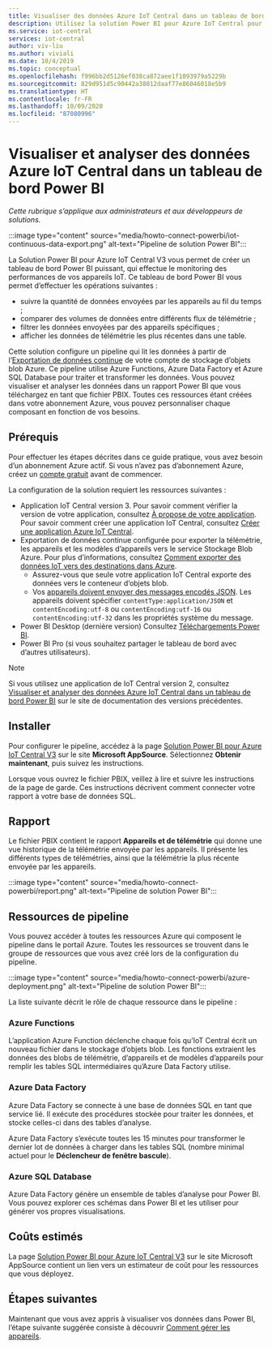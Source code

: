 ```yaml
---
title: Visualiser des données Azure IoT Central dans un tableau de bord Power BI | Microsoft Docs
description: Utilisez la solution Power BI pour Azure IoT Central pour visualiser et analyser vos données IoT Central.
ms.service: iot-central
services: iot-central
author: viv-liu
ms.author: viviali
ms.date: 10/4/2019
ms.topic: conceptual
ms.openlocfilehash: f996bb2d5126ef038ca872aee1f1893979a5229b
ms.sourcegitcommit: 829d951d5c90442a38012daaf77e86046018e5b9
ms.translationtype: HT
ms.contentlocale: fr-FR
ms.lasthandoff: 10/09/2020
ms.locfileid: "87080996"
---
```

# <a name="visualize-and-analyze-your-azure-iot-central-data-in-a-power-bi-dashboard"></a>Visualiser et analyser des données Azure IoT Central dans un tableau de bord Power BI

*Cette rubrique s’applique aux administrateurs et aux développeurs de solutions.*

:::image type="content" source="media/howto-connect-powerbi/iot-continuous-data-export.png" alt-text="Pipeline de solution Power BI":::

La Solution Power BI pour Azure IoT Central V3 vous permet de créer un tableau de bord Power BI puissant, qui effectue le monitoring des performances de vos appareils IoT. Ce tableau de bord Power BI vous permet d’effectuer les opérations suivantes :

- suivre la quantité de données envoyées par les appareils au fil du temps ;
- comparer des volumes de données entre différents flux de télémétrie ;
- filtrer les données envoyées par des appareils spécifiques ;
- afficher les données de télémétrie les plus récentes dans une table.

Cette solution configure un pipeline qui lit les données à partir de l’[Exportation de données continue](howto-export-data-blob-storage.md) de votre compte de stockage d’objets blob Azure. Ce pipeline utilise Azure Functions, Azure Data Factory et Azure SQL Database pour traiter et transformer les données. Vous pouvez visualiser et analyser les données dans un rapport Power BI que vous téléchargez en tant que fichier PBIX. Toutes ces ressources étant créées dans votre abonnement Azure, vous pouvez personnaliser chaque composant en fonction de vos besoins.

## <a name="prerequisites"></a>Prérequis

Pour effectuer les étapes décrites dans ce guide pratique, vous avez besoin d’un abonnement Azure actif. Si vous n’avez pas d’abonnement Azure, créez un [compte gratuit](https://azure.microsoft.com/free/?WT.mc_id=A261C142F) avant de commencer.

La configuration de la solution requiert les ressources suivantes :

- Application IoT Central version 3. Pour savoir comment vérifier la version de votre application, consultez [À propose de votre application](./howto-get-app-info.md). Pour savoir comment créer une application IoT Central, consultez [Créer une application Azure IoT Central](./quick-deploy-iot-central.md).
- Exportation de données continue configurée pour exporter la télémétrie, les appareils et les modèles d’appareils vers le service Stockage Blob Azure. Pour plus d’informations, consultez [Comment exporter des données IoT vers des destinations dans Azure](howto-export-data.md).
  - Assurez-vous que seule votre application IoT Central exporte des données vers le conteneur d’objets blob.
  - Vos [appareils doivent envoyer des messages encodés JSON](../../iot-hub/iot-hub-devguide-messages-d2c.md). Les appareils doivent spécifier `contentType:application/JSON` et `contentEncoding:utf-8` ou `contentEncoding:utf-16` ou `contentEncoding:utf-32` dans les propriétés système du message.
- Power BI Desktop (dernière version) Consultez [Téléchargements Power BI](https://powerbi.microsoft.com/downloads/).
- Power BI Pro (si vous souhaitez partager le tableau de bord avec d’autres utilisateurs).

> [!NOTE]
> Si vous utilisez une application de IoT Central version 2, consultez [Visualiser et analyser des données Azure IoT Central dans un tableau de bord Power BI](https://docs.microsoft.com/previous-versions/azure/iot-central/core/howto-connect-powerbi) sur le site de documentation des versions précédentes.

## <a name="install"></a>Installer

Pour configurer le pipeline, accédez à la page [Solution Power BI pour Azure IoT Central V3](https://appsource.microsoft.com/product/web-apps/iot-central.power-bi-solution-iot-central) sur le site **Microsoft AppSource**. Sélectionnez **Obtenir maintenant**, puis suivez les instructions.

Lorsque vous ouvrez le fichier PBIX, veillez à lire et suivre les instructions de la page de garde. Ces instructions décrivent comment connecter votre rapport à votre base de données SQL.

## <a name="report"></a>Rapport

Le fichier PBIX contient le rapport **Appareils et de télémétrie** qui donne une vue historique de la télémétrie envoyée par les appareils. Il présente les différents types de télémétries, ainsi que la télémétrie la plus récente envoyée par les appareils.

:::image type="content" source="media/howto-connect-powerbi/report.png" alt-text="Pipeline de solution Power BI":::

## <a name="pipeline-resources"></a>Ressources de pipeline

Vous pouvez accéder à toutes les ressources Azure qui composent le pipeline dans le portail Azure. Toutes les ressources se trouvent dans le groupe de ressources que vous avez créé lors de la configuration du pipeline.

:::image type="content" source="media/howto-connect-powerbi/azure-deployment.png" alt-text="Pipeline de solution Power BI":::

La liste suivante décrit le rôle de chaque ressource dans le pipeline :

### <a name="azure-functions"></a>Azure Functions

L’application Azure Function déclenche chaque fois qu’IoT Central écrit un nouveau fichier dans le stockage d’objets blob. Les fonctions extraient les données des blobs de télémétrie, d’appareils et de modèles d’appareils pour remplir les tables SQL intermédiaires qu’Azure Data Factory utilise.

### <a name="azure-data-factory"></a>Azure Data Factory

Azure Data Factory se connecte à une base de données SQL en tant que service lié. Il exécute des procédures stockée pour traiter les données, et stocke celles-ci dans des tables d’analyse.

Azure Data Factory s’exécute toutes les 15 minutes pour transformer le dernier lot de données à charger dans les tables SQL (nombre minimal actuel pour le **Déclencheur de fenêtre bascule**).

### <a name="azure-sql-database"></a>Azure SQL Database

Azure Data Factory génère un ensemble de tables d’analyse pour Power BI. Vous pouvez explorer ces schémas dans Power BI et les utiliser pour générer vos propres visualisations.

## <a name="estimated-costs"></a>Coûts estimés

La page [Solution Power BI pour Azure IoT Central V3](https://appsource.microsoft.com/product/web-apps/iot-central.power-bi-solution-iot-central) sur le site Microsoft AppSource contient un lien vers un estimateur de coût pour les ressources que vous déployez.

## <a name="next-steps"></a>Étapes suivantes

Maintenant que vous avez appris à visualiser vos données dans Power BI, l’étape suivante suggérée consiste à découvrir [Comment gérer les appareils](howto-manage-devices.md).

